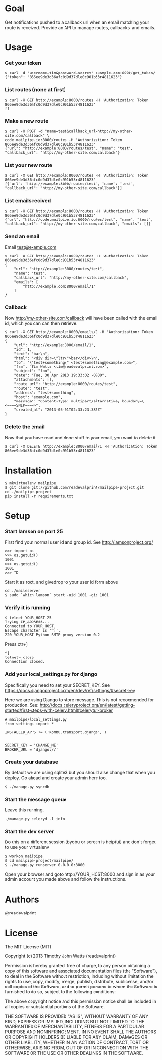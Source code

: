 # Goal
Get notifications pushed to a callback url when an email matching your route is received. Provide an API to manage routes, callbacks, and emails.

# Usage

### Get your token
```
$ curl -d "username=tim&password=secret" example.com:8000/get_token/
{"token": "866ee9de3d36afc0d9d37dle0c901b53r4811623"}
```
### List routes (none at first)
```
$ curl -X GET http://example:8000/routes -H 'Authorization: Token 866ee9de3d36afc0d9d37dle0c901b53r4811623'
[]
```

### Make a new route
```
$ curl -X POST -d "name=test&callback_url=http://my-other-site.com/callback" \
code.mailpipe.io:8000/routes -H 'Authorization: Token 866ee9de3d36afc0d9d37dle0c901b53r4811623'
{"url": "http://example:8000/routes/test", "name": "test", "callback_url": "http://my-other-site.com/callback"}
```
### List your new route
```
$ curl -X GET http://example:8000/routes -H 'Authorization: Token 866ee9de3d36afc0d9d37dle0c901b53r4811623'
[{"url": "http://example:8000/routes/test", "name": "test", "callback_url": "http://my-other-site.com/callback"}]
```
### List emails recived 
```
$ curl -X GET http://example:8000/routes -H 'Authorization: Token 866ee9de3d36afc0d9d37dle0c901b53r4811623'
{"url": "http://code.mailpipe.io:8000/routes/test", "name": "test", "callback_url": "http://my-other-site.com/callback", "emails": []}
```
### Send an email
Email test@example.com
```
$ curl -X GET http://example:8000/routes -H 'Authorization: Token 866ee9de3d36afc0d9d37dle0c901b53r4811623'
{
    "url": "http://example:8000/routes/test", 
    "name": "test", 
    "callback_url": "http://my-other-site.com/callback", 
    "emails": [
        "http://example.com:8000/email/1"
    ]
}
```
### Callback
Now http://my-other-site.com/callback will have been called with the email id, which you can can then retrieve.

```
$ curl -X GET http://example:8000/emails/1 -H 'Authorization: Token 866ee9de3d36afc0d9d37dle0c901b53r4811623'
{
    "url": "http://example:8000/email/1", 
    "id": 1, 
    "text": "bar\n", 
    "html": "<div dir=\"ltr\">bar</div>\n", 
    "to": "\"test+something\" <test+something@example.com>", 
    "frm": "Tim Watts <tim@readevalprint.com>", 
    "subject": "foo", 
    "date": "Tue, 30 Apr 2013 19:33:02 -0700", 
    "attachments": [], 
    "route_url": "http://example:8000/routes/test", 
    "route": "test", 
    "address": "test+something", 
    "host": "example.com", 
    "message": "Content-Type: multipart/alternative; boundary=\   <====SNIP====>", 
    "created_at": "2013-05-01T02:33:23.385Z"
}
```
### Delete the email
Now that you have read and done stuff to your email, you want to delete it.
```
$ curl -X DELETE http://example:8000/email/1 -H 'Authorization: Token 866ee9de3d36afc0d9d37dle0c901b53r4811623'
```


# Installation

```
$ mkvirtualenv mailpipe
$ git clone git://github.com/readevalprint/mailpipe-project.git
cd ./mailpipe-project
pip install -r requirements.txt
```

# Setup

### Start lamson on port 25
First find your normal user id and group id. See http://lamsonproject.org/
```
>>> import os
>>> os.getuid()
1001
>>> os.getgid()
1001
>>> ^D
```

Start it as root, and givedrop to your user id form above
```
cd ./maileserver
$ sudo `which lamson` start -uid 1001 -gid 1001 
```
### Verify it is running

```
$ telnet YOUR_HOST 25
Trying IP_ADDRESS...
Connected to YOUR_HOST.
Escape character is '^]'.
220 YOUR_HOST Python SMTP proxy version 0.2
```
Press ctr+]
```
^]
telnet> close
Connection closed.
```

### Add your local_settings.py for django 
Specifically you need to set your SECRET_KEY. 
See https://docs.djangoproject.com/en/dev/ref/settings/#secret-key

Here we are using Django to store message. This is not recoomended for production.
See: http://docs.celeryproject.org/en/latest/getting-started/first-steps-with-celery.html#celerytut-broker
```
# mailpipe/local_settings.py 
from settings import *

INSTALLED_APPS += ('kombu.transport.django', )


SECRET_KEY = 'CHANGE_ME'
BROKER_URL = 'django://'
```

### Create your database
By default we are using sqlite3 but you should alse change that when you deploy. Go ahead and create your admin here too.
```
$ ./manage.py syncdb
```

### Start the message queue
Leave this running.
```
./manage.py celeryd -l info
```

### Start the dev server
Do this on a different session (byobu or screen is helpful) and don't forget to use your virtualenv
```
$ workon mailpipe
$ cd mailpipe-project/mailpipe/
$ ./manage.py runserver 0.0.0.0:8000
```
Open your browser and goto http://YOUR_HOST:8000 and sign in as your admin account you made above and follow the instructions.

# Authors
@readevalprint

# License
The MIT License (MIT)

Copyright (c) 2013 Timothy John Watts (readevalprint)

Permission is hereby granted, free of charge, to any person obtaining a copy
of this software and associated documentation files (the "Software"), to deal
in the Software without restriction, including without limitation the rights
to use, copy, modify, merge, publish, distribute, sublicense, and/or sell
copies of the Software, and to permit persons to whom the Software is
furnished to do so, subject to the following conditions:

The above copyright notice and this permission notice shall be included in
all copies or substantial portions of the Software.

THE SOFTWARE IS PROVIDED "AS IS", WITHOUT WARRANTY OF ANY KIND, EXPRESS OR
IMPLIED, INCLUDING BUT NOT LIMITED TO THE WARRANTIES OF MERCHANTABILITY,
FITNESS FOR A PARTICULAR PURPOSE AND NONINFRINGEMENT. IN NO EVENT SHALL THE
AUTHORS OR COPYRIGHT HOLDERS BE LIABLE FOR ANY CLAIM, DAMAGES OR OTHER
LIABILITY, WHETHER IN AN ACTION OF CONTRACT, TORT OR OTHERWISE, ARISING FROM,
OUT OF OR IN CONNECTION WITH THE SOFTWARE OR THE USE OR OTHER DEALINGS IN
THE SOFTWARE.

